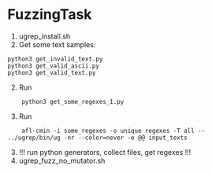 # FuzzingTask

1. ugrep_install.sh
2. Get some text samples:
```shell
python3 get_invalid_text.py
python3 get_valid_ascii.py
python3 get_valid_text.py
```
2. Run 
```shell
	python3 get_some_regexes_1.py
```
3. Run
```shell
	afl-cmin -i some_regexes -o unique_regexes -T all -- ../ugrep/bin/ug -nr --color=never -e @@ input_texts
```
3. !!! run python generators, collect files, get regexes !!!
4. ugrep_fuzz_no_mutator.sh